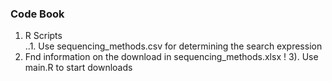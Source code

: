 ### Code Book 

1. R Scripts  
..1. Use sequencing_methods.csv for determining the search expression
2. Fnd information on the download in sequencing_methods.xlsx ! 
3). Use main.R to start downloads

